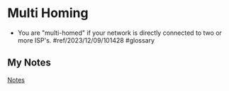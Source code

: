 # Multi Homing
- You are "multi-homed" if your network is directly connected to two or more ISP's. #ref/2023/12/09/101428 #glossary 
## My Notes
[Notes](mynotes/multi-homing-notes.md)
